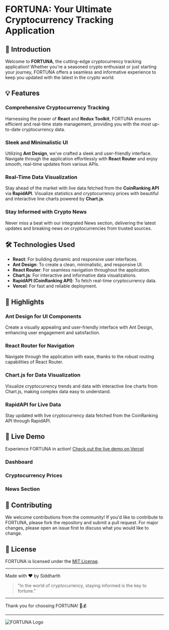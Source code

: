 # FORTUNA: Your Ultimate Cryptocurrency Tracking Application

## 🚀 Introduction

Welcome to **FORTUNA**, the cutting-edge cryptocurrency tracking application! Whether you're a seasoned crypto enthusiast or just starting your journey, FORTUNA offers a seamless and informative experience to keep you updated with the latest in the crypto world.

## 💡 Features

### Comprehensive Cryptocurrency Tracking
Harnessing the power of **React** and **Redux Toolkit**, FORTUNA ensures efficient and real-time state management, providing you with the most up-to-date cryptocurrency data.

### Sleek and Minimalistic UI
Utilizing **Ant Design**, we've crafted a sleek and user-friendly interface. Navigate through the application effortlessly with **React Router** and enjoy smooth, real-time updates from various APIs.

### Real-Time Data Visualization
Stay ahead of the market with live data fetched from the **CoinRanking API** via **RapidAPI**. Visualize statistics and cryptocurrency prices with beautiful and interactive line charts powered by **Chart.js**.

### Stay Informed with Crypto News
Never miss a beat with our integrated News section, delivering the latest updates and breaking news on cryptocurrencies from trusted sources.

## 🛠️ Technologies Used

- **React**: For building dynamic and responsive user interfaces.
- **Ant Design**: To create a clean, minimalistic, and responsive UI.
- **React Router**: For seamless navigation throughout the application.
- **Chart.js**: For interactive and informative data visualizations.
- **RapidAPI (CoinRanking API)**: To fetch real-time cryptocurrency data.
- **Vercel**: For fast and reliable deployment.

## 🌟 Highlights
### Ant Design for UI Components
Create a visually appealing and user-friendly interface with Ant Design, enhancing user engagement and satisfaction.

### React Router for Navigation
Navigate through the application with ease, thanks to the robust routing capabilities of React Router.

### Chart.js for Data Visualization
Visualize cryptocurrency trends and data with interactive line charts from Chart.js, making complex data easy to understand.

### RapidAPI for Live Data
Stay updated with live cryptocurrency data fetched from the CoinRanking API through RapidAPI.

## 🔗 Live Demo

Experience FORTUNA in action! [Check out the live demo on Vercel](https://fortuna-demo.vercel.app)
### Dashboard
### Cryptocurrency Prices
### News Section

## 🤝 Contributing

We welcome contributions from the community! If you'd like to contribute to FORTUNA, please fork the repository and submit a pull request. For major changes, please open an issue first to discuss what you would like to change.

## 📄 License

FORTUNA is licensed under the [MIT License](LICENSE).

---

Made with ❤️ by Siddharth


> "In the world of cryptocurrency, staying informed is the key to fortune."

---

Thank you for choosing FORTUNA! 🚀💰

---

![FORTUNA Logo](https://via.placeholder.com/150x50.png?text=FORTUNA)
